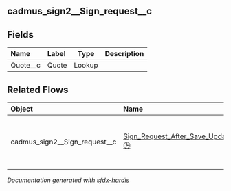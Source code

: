 ## cadmus_sign2__Sign_request__c

<!-- Object description -->

## Fields

| Name      | Label | Type | Description |
| :-------- | :---- | :--: | :---------- | 
| Quote__c | Quote | Lookup | <!-- --> |


## Related Flows

| Object | Name      | Type | Description |
| :----  | :-------- | :--: | :---------- | 
| cadmus_sign2__Sign_request__c | [Sign_Request_After_Save_Update_quote_signing_info](../flows/Sign_Request_After_Save_Update_quote_signing_info.md) [🕒](../flows/Sign_Request_After_Save_Update_quote_signing_info-history.md) |  Record After Save | Update quotes based on the sign request status |


_Documentation generated with [sfdx-hardis](https://sfdx-hardis.cloudity.com)_
